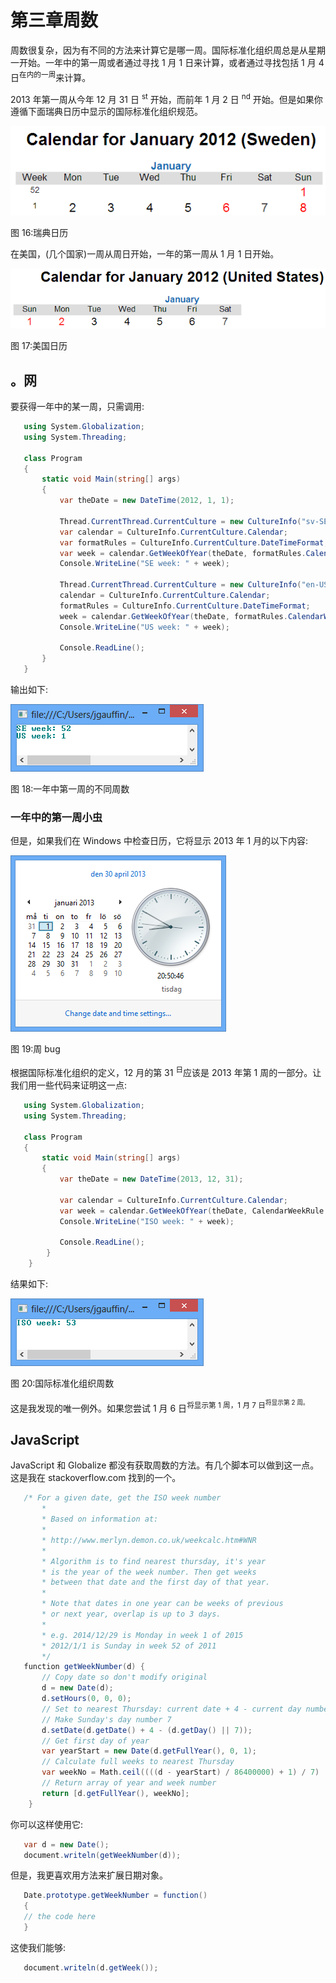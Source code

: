 # 第三章周数

周数很复杂，因为有不同的方法来计算它是哪一周。国际标准化组织周总是从星期一开始。一年中的第一周或者通过寻找 1 月 1 日来计算，或者通过寻找包括 1 月 4 日<sup>在内的一周</sup>来计算。

2013 年第一周从今年 12 月 31 日 <sup>st</sup> 开始，而前年 1 月 2 日 <sup>nd</sup> 开始。但是如果你遵循下面瑞典日历中显示的国际标准化组织规范。

![](img/image017.png)

图 16:瑞典日历

在美国，(几个国家)一周从周日开始，一年的第一周从 1 月 1 日开始。

![](img/image018.png)

图 17:美国日历

## 。网

要获得一年中的某一周，只需调用:

```cs
   using System.Globalization;
   using System.Threading;

   class Program
   {
       static void Main(string[] args)
       {
           var theDate = new DateTime(2012, 1, 1);

           Thread.CurrentThread.CurrentCulture = new CultureInfo("sv-SE");
           var calendar = CultureInfo.CurrentCulture.Calendar;
           var formatRules = CultureInfo.CurrentCulture.DateTimeFormat;
           var week = calendar.GetWeekOfYear(theDate, formatRules.CalendarWeekRule, formatRules.FirstDayOfWeek);
           Console.WriteLine("SE week: " + week);

           Thread.CurrentThread.CurrentCulture = new CultureInfo("en-US");
           calendar = CultureInfo.CurrentCulture.Calendar;
           formatRules = CultureInfo.CurrentCulture.DateTimeFormat;
           week = calendar.GetWeekOfYear(theDate, formatRules.CalendarWeekRule, formatRules.FirstDayOfWeek);
           Console.WriteLine("US week: " + week);

           Console.ReadLine();
       }
   }

```

输出如下:

![](img/image019.png)

图 18:一年中第一周的不同周数

### 一年中的第一周小虫

但是，如果我们在 Windows 中检查日历，它将显示 2013 年 1 月的以下内容:

![](img/image020.png)

图 19:周 bug

根据国际标准化组织的定义，12 月的第 31 <sup>日</sup>应该是 2013 年第 1 周的一部分。让我们用一些代码来证明这一点:

```cs
   using System.Globalization;
   using System.Threading;

   class Program
   {
       static void Main(string[] args)
       {
           var theDate = new DateTime(2013, 12, 31);

           var calendar = CultureInfo.CurrentCulture.Calendar;
           var week = calendar.GetWeekOfYear(theDate, CalendarWeekRule.FirstFourDayWeek, DayOfWeek.Monday);
           Console.WriteLine("ISO week: " + week);

           Console.ReadLine();
        }
    }

```

结果如下:

![](img/image021.png)

图 20:国际标准化组织周数

这是我发现的唯一例外。如果您尝试 1 月 6 日<sup xmlns:epub="http://www.idpf.org/2007/ops">将显示第 1 周，1 月 7 日<sup xmlns:epub="http://www.idpf.org/2007/ops">将显示第 2 周。</sup></sup>

## JavaScript

JavaScript 和 Globalize 都没有获取周数的方法。有几个脚本可以做到这一点。这是我在 stackoverflow.com 找到的一个。

```cs
   /* For a given date, get the ISO week number
       *
       * Based on information at:
       *
       * http://www.merlyn.demon.co.uk/weekcalc.htm#WNR
       *
       * Algorithm is to find nearest thursday, it's year
       * is the year of the week number. Then get weeks
       * between that date and the first day of that year.
       *
       * Note that dates in one year can be weeks of previous
       * or next year, overlap is up to 3 days.
       *
       * e.g. 2014/12/29 is Monday in week 1 of 2015
       * 2012/1/1 is Sunday in week 52 of 2011
       */
   function getWeekNumber(d) {
       // Copy date so don't modify original
       d = new Date(d);
       d.setHours(0, 0, 0);
       // Set to nearest Thursday: current date + 4 - current day number
       // Make Sunday's day number 7
       d.setDate(d.getDate() + 4 - (d.getDay() || 7));
       // Get first day of year
       var yearStart = new Date(d.getFullYear(), 0, 1);
       // Calculate full weeks to nearest Thursday
       var weekNo = Math.ceil((((d - yearStart) / 86400000) + 1) / 7)
       // Return array of year and week number
       return [d.getFullYear(), weekNo];
    }

```

你可以这样使用它:

```cs
   var d = new Date();
   document.writeln(getWeekNumber(d));

```

但是，我更喜欢用方法来扩展日期对象。

```cs
   Date.prototype.getWeekNumber = function()
   {
   // the code here
   }

```

这使我们能够:

```cs
   document.writeln(d.getWeek());

```